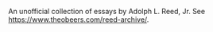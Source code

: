 An unofficial collection of essays by Adolph L. Reed, Jr. See https://www.theobeers.com/reed-archive/.
